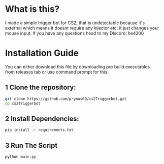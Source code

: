 # What is this?
I made a simple trigger bot for CS2, that is undetectable because it's external which means it doesnt require any injector etc. it just changes your mouse input.
If you have any questions head to my Discord: he4200
# Installation Guide 
You can either download this file by downloading pre build executables from releases tab or use command prompt for this.
## 1 Clone the repository:
```bash
git clone https://github.com/prymus69/cs2Triggerbot.git
cd cs2Triggerbot
```
## 2 Install Dependencies:
```bash
pip install -r requirements.txt
```
## 3 Run The Script
```bash
python main.py
```
